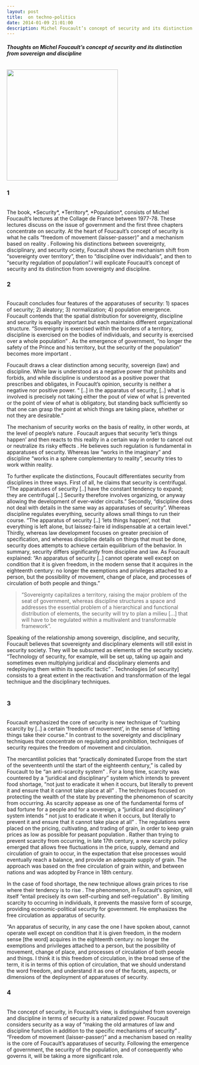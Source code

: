 ```yaml
---
layout: post
title:  on techno-politics 
date: 2014-01-09 21:01:00 
description: Michel Foucault’s concept of security and its distinction from sovereign and discipline 
--- 
```


#### *Thoughts on Michel Foucault’s concept of security and its distinction from sovereign and discipline* 

<br>
<img src="{{ site.baseurl }}/img/post/foucault.jpg" width="300">


### 1
<br> 
The book, *Security*, *Territory*, *Population*, consists of Michel Foucault’s lectures at the Collage de France between 1977-78.  These lectures discuss on the issue of government and the first three chapters concentrate on security. At the heart of Foucault’s concept of security is what he calls “freedom of movement (laisser-passer)” and a mechanism based on reality . Following his distinctions between sovereignty, disciplinary, and security ociety, Foucault shows the mechanism shift from “sovereignty over territory”, then to “discipline over individuals”, and then to “security regulation of population”.I will explicate Foucault’s concept of security and its distinction from sovereignty and discipline.  
<br> 

### 2
<br> 
Foucault concludes four features of the apparatuses of security: 1) spaces of security; 2) aleatory; 3) normalization; 4) population emergence. Foucault contends that the spatial distribution for sovereignty, discipline and security is equally important but each maintains different organizational structure. “Sovereignty is exercised within the borders of a territory, discipline is exercised on the bodies of individuals, and security is exercised over a whole population” . As the emergence of government, “no longer the safety of the Prince and his territory, but the security of the population” becomes more important . 

Foucault draws a clear distinction among security, sovereign (law) and discipline. While law is understood as a negative power that prohibits and forbids, and while discipline is understood as a positive power that prescribes and obligates, in Foucault’s opinion, security is neither a negative nor positive power. 
“ [..] in the apparatus of security, [..] what is involved is precisely not taking either the pout of view of what is prevented or the point of view of what is obligatory, but standing back sufficiently so that one can grasp the point at which things are taking place, whether or not they are desirable.” 

The mechanism of security works on the basis of reality, in other words, at the level of people’s nature . Foucault argues that security ‘let’s things happen’ and then reacts to this reality in a certain way in order to cancel out or neutralize its risky effects . He believes such regulation is fundamental in apparatuses of security. Whereas law “works in the imaginary” and discipline “works in a sphere complementary to reality”, security tries to work within reality. 

To further explicate the distinctions, Foucault differentiates security from disciplines in three ways. First of all, he claims that security is centrifugal. “The apparatuses of security [..] have the constant tendency to expand; they are centrifugal [..] Security therefore involves organizing, or anyway allowing the development of ever-wider circuits.”  Secondly, “discipline does not deal with details in the same way as apparatuses of security”. Whereas discipline regulates everything, security allows small things to run their course. “The apparatus of security [..] ‘lets things happen’, not that everything is left alone, but laissez-faire id indispensable at a certain level.”   Thirdly, whereas law development focuses on greater precision of specification, and whereas discipline details on things that must be done, security does attempts to achieve certain equilibrium of the behavior. In summary, security differs significantly from discipline and law. As Foucault explained: “An apparatus of security [..] cannot operate well except on condition that it is given freedom, in the modern sense that it acquires in the eighteenth century: no longer the exemptions and privileges attached to a person, but the possibility of movement, change of place, and processes of circulation of both people and things.” 

> “Sovereignty capitalizes a territory, raising the major problem of the seat of government, whereas discipline structures a space and addresses the essential problem of a hierarchical and functional distribution of elements, the security will try to plan a milieu [...] that will have to be regulated within a multivalent and transformable framework”. 

Speaking of the relationship among sovereign, discipline, and security, Foucault believes that sovereignty and disciplinary elements will still exist in security society. They will be subsumed as elements of the security society. “Technology of security, for example, will be set up, taking up again and sometimes even multiplying juridical and disciplinary elements and redeploying them within its specific tactic” . Technologies [of security] consists to a great extent in the reactivation and transformation of the legal technique and the disciplinary techniques.   
<br> 

### 3
<br> 
Foucault emphasized the core of security is new technique of “curbing scarcity by [..] a certain ‘freedom of movement’, in the sense of ‘letting things take their course.”  In contrast to the sovereignty and disciplinary techniques that concentrate on regulating and prohibition, techniques of security requires the freedom of movement and circulation.

The mercantilist policies that “practically dominated Europe from the start of the seventeenth until the start of the eighteenth century,” is called by Foucault to be “an anti-scarcity system” . For a long time, scarcity was countered by a “juridical and disciplinary” system which intends to prevent food shortage, “not just to eradicate it when it occurs, but literally to prevent it and ensure that it cannot take place at all” . The techniques focused on protecting the wealth of the state by preventing the phenomenon of scarcity from occurring.  As scarcity appease as one of the fundamental forms of bad fortune for a people and for a sovereign, a “juridical and disciplinary” system intends “ not just to eradicate it when it occurs, but literally to prevent it and ensure that it cannot take place at all” . The regulations were placed on the pricing, cultivating, and trading of grain, in order to keep grain prices as low as possible for peasant population .
Rather than trying to prevent scarcity from occurring, in late 17th century, a new scarcity policy emerged that allows free fluctuations in the price, supply, demand and circulation of grain to occur, in the expectation that else processes would eventually reach a balance, and provide an adequate supply of grain. The approach was based on the free circulation of grain within, and between nations and was adopted by France in 18th century. 

In the case of food shortage, the new technique allows grain prices to rise where their tendency is to rise . The phenomenon, in Foucault’s opinion, will itself “entail precisely its own self-curbing and self-regulation” . By limiting scarcity to occurring in individuals, it prevents the massive form of scourge, providing economic-political security for government. He emphasizes the free circulation as apparatus of security.

“An apparatus of security, in any case the one I have spoken about, cannot operate well except on condition that it is given freedom, in the modern sense [the word] acquires in the eighteenth century: no longer the exemptions and privileges attached to a person, but the possibility of movement, change of place, and processes of circulation of both people and things. I think it is this freedom of circulation, in the broad sense of the term, it is in terms of this option of circulation, that we should understand the word freedom, and understand it as one of the facets, aspects, or dimensions of the deployment of apparatuses of security. 
<br> 

### 4
<br> 
The concept of security, in Foucault’s view, is distinguished from sovereign and discipline in terms of security is a naturalized power. Foucault considers security as a way of “making the old armatures of law and discipline function in addition to the specific mechanisms of security” .  “Freedom of movement (laisser-passer)” and a mechanism based on reality is the core of Foucault’s apparatuses of security. Following the emergence of government, the security of the population, and of consequently who governs it, will be taking a more significant role. 


